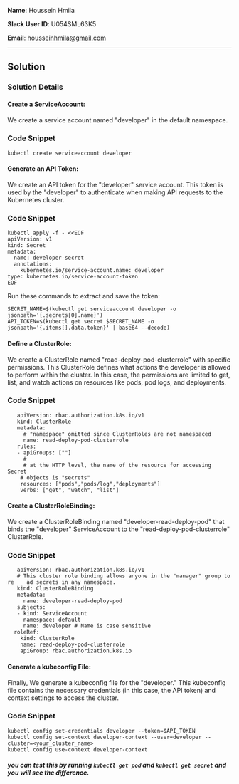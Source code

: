 **Name**: Houssein Hmila

**Slack User ID**: U054SML63K5

**Email**: housseinhmila@gmail.com   

---

## Solution

### Solution Details

#### Create a ServiceAccount: 
We create a service account named "developer" in the default namespace. 

### Code Snippet
```
kubectl create serviceaccount developer
```
#### Generate an API Token: 
We create an API token for the "developer" service account. This token is used by the "developer" to authenticate when making API requests to the Kubernetes cluster.

### Code Snippet
```
kubectl apply -f - <<EOF
apiVersion: v1
kind: Secret
metadata:
  name: developer-secret
  annotations:
    kubernetes.io/service-account.name: developer
type: kubernetes.io/service-account-token
EOF
```
Run these commands to extract and save the token:
```
SECRET_NAME=$(kubectl get serviceaccount developer -o jsonpath='{.secrets[0].name}')
API_TOKEN=$(kubectl get secret $SECRET_NAME -o jsonpath='{.items[].data.token}' | base64 --decode)
```
#### Define a ClusterRole: 
We create a ClusterRole named "read-deploy-pod-clusterrole" with specific permissions. This ClusterRole defines what actions the developer is allowed to perform within the cluster. In this case, the permissions are limited to get, list, and watch actions on resources like pods, pod logs, and deployments.

### Code Snippet
```
   apiVersion: rbac.authorization.k8s.io/v1
   kind: ClusterRole
   metadata:
     # "namespace" omitted since ClusterRoles are not namespaced
     name: read-deploy-pod-clusterrole
   rules:
   - apiGroups: [""]
     #
     # at the HTTP level, the name of the resource for accessing Secret
    # objects is "secrets"
    resources: ["pods","pods/log","deployments"]
    verbs: ["get", "watch", "list"]
```
#### Create a ClusterRoleBinding: 
We create a ClusterRoleBinding named "developer-read-deploy-pod" that binds the "developer" ServiceAccount to the "read-deploy-pod-clusterrole" ClusterRole. 

### Code Snippet
```
   apiVersion: rbac.authorization.k8s.io/v1
   # This cluster role binding allows anyone in the "manager" group to re    ad secrets in any namespace.
   kind: ClusterRoleBinding
   metadata:
     name: developer-read-deploy-pod
   subjects:
   - kind: ServiceAccount
     namespace: default
     name: developer # Name is case sensitive
  roleRef:
    kind: ClusterRole
    name: read-deploy-pod-clusterrole
    apiGroup: rbac.authorization.k8s.io
```
#### Generate a kubeconfig File:
Finally, We generate a kubeconfig file for the "developer." This kubeconfig file contains the necessary credentials (in this case, the API token) and context settings to access the cluster. 

### Code Snippet
```
kubectl config set-credentials developer --token=$API_TOKEN
kubectl config set-context developer-context --user=developer --cluster=<your_cluster_name> 
kubectl config use-context developer-context
```
##### you can test this by running ```kubectl get pod``` and ```kubectl get secret``` and you will see the difference.


